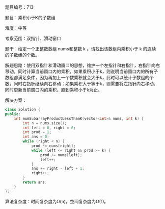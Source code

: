 题目编号：713

题目：乘积小于K的子数组

难度：中等

考察范围：双指针、滑动窗口

题干：给定一个正整数数组 nums和整数 k ，请找出该数组内乘积小于 k 的连续的子数组的个数。

解题思路：使用双指针和滑动窗口的思想，维护一个左指针和右指针，右指针向右移动，同时计算当前窗口内的乘积，如果乘积小于k，则说明当前窗口内的所有子数组都满足条件，因为再加上一个数乘积就会大于k，此时可以统计子数组的个数，同时右指针继续向右移动；如果乘积大于等于k，则需要将左指针向右移动，同时更新当前窗口内的乘积，直到乘积小于k为止。

解决方案：

```cpp
class Solution {
public:
    int numSubarrayProductLessThanK(vector<int>& nums, int k) {
        int n = nums.size();
        int left = 0, right = 0;
        int prod = 1;
        int ans = 0;
        while (right < n) {
            prod *= nums[right];
            while (left <= right && prod >= k) {
                prod /= nums[left];
                left++;
            }
            ans += right - left + 1;
            right++;
        }
        return ans;
    }
};
```

算法复杂度：时间复杂度为O(n)，空间复杂度为O(1)。
